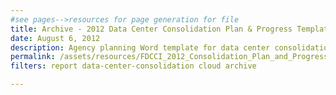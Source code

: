 ```yaml
---
#see pages-->resources for page generation for file
title: Archive - 2012 Data Center Consolidation Plan & Progress Template
date: August 6, 2012
description: Agency planning Word template for data center consolidation.
permalink: /assets/resources/FDCCI_2012_Consolidation_Plan_and_Progress_Guidance_8-6-2012-11-1.docx
filters: report data-center-consolidation cloud archive

---
```

